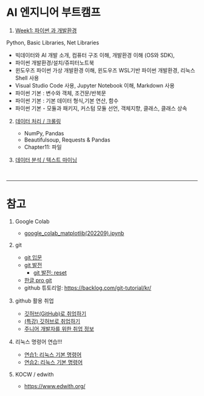 # AI 엔지니어 부트캠프


1. [Week1: 파이썬 과 개발환경](week1.md)

Python, Basic Libraries, Net Libraries

- 빅데이터와 AI 개발 소개, 컴퓨터 구조 이해, 개발환경 이해 (OS와 SDK), 
- 파이썬 개발환경/설치/쥬피터노트북
- 윈도우즈 파이썬 가상 개발환경 이해, 윈도우즈 WSL기반 파이썬 개발환경, 리눅스 Shell 사용
- Visual Studio Code 사용, Jupyter Notebook 이해, Markdown 사용
- 파이썬 기본 : 변수와 객체, 조건문/반복문
- 파이썬 기본 : 기본 데이터 형식,기본 연산, 함수
- 파이썬 기본 - 모듈과 패키지, 커스텀 모듈 선언, 객체지향, 클래스, 클래스 상속

2. [데이터 처리 / 크롤링](week2.md)
    - NumPy, Pandas
    - Beautifulsoup, Requests & Pandas
   - Chapter11: 파일

3. [데이터 분석 / 텍스트 마이닝](week3.md)




<br>

---

# 참고

1. Google Colab
   - [google_colab_matplotlib(202209).ipynb](notebooks/google_colab_matplotlib(202209).ipynb)

2. git
    - [git 입문](https://backlog.com/git-tutorial/kr/intro/intro1_1.html)
    - [git 발전](https://backlog.com/git-tutorial/kr/stepup/stepup1_1.html)
      - [git 발전: reset](https://backlog.com/git-tutorial/kr/stepup/stepup7_3.html)
    - [한글 pro git](https://git-scm.com/book/ko/v2)
    - github 튜토리얼: https://backlog.com/git-tutorial/kr/


3. github 활용 취업
 
    - [깃허브(GitHub)로 취업하기](https://sujinlee.me/professional-github/)
    - [(특강) 깃허브로 취업하기](https://dataitgirls2.github.io/tutorial/Tutorial_180803_GettingJobGithub.html)
    - [주니어 개발자를 위한 취업 정보](https://github.com/jojoldu/junior-recruit-scheduler)


4. 리눅스 명령어 연습!!!

    - [연습1: 리눅스 기본 명령어](https://itholic.github.io/linux-basic-command/)
    - [연습2: 리눅스 기본 명령어](https://jhnyang.tistory.com/13)

5. KOCW / edwith
    - https://www.edwith.org/

